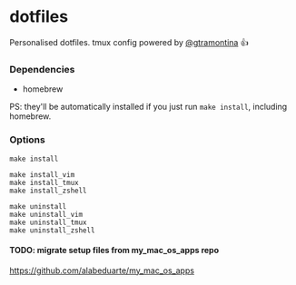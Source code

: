 dotfiles
========

Personalised dotfiles.
tmux config powered by [@gtramontina](https://github.com/gtramontina) :+1:

### Dependencies
* homebrew

PS: they'll be automatically installed if you just run `make install`, including
homebrew.

### Options

```
make install

make install_vim
make install_tmux
make install_zshell

make uninstall
make uninstall_vim
make uninstall_tmux
make uninstall_zshell
```

#### TODO: migrate setup files from my_mac_os_apps repo

https://github.com/alabeduarte/my_mac_os_apps
